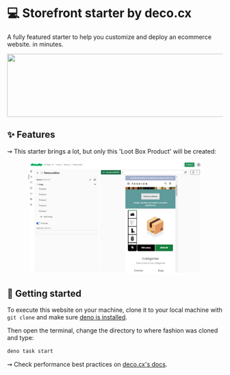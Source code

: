 # 💻 Storefront starter by deco.cx

A fully featured starter to help you customize and deploy an ecommerce website.
in minutes.

<div style="display: flex; justify-content: center; width: 100%">
<img width="600px" height="147px"
    src="https://cdn.discordapp.com/attachments/1043241080679841793/1083140431556116553/image.png" />
</div>

## ✨ Features

⇝ This starter brings a lot, but only this 'Loot Box Product' will be created:

<p align="center">
  <img alt="my-j-list-screen" src="./static/featureLoot.png" width="80%" height="70%">
</p>

## 🚀 Getting started

To execute this website on your machine, clone it to your local machine with
`git clone` and make sure [deno is installed](https://deno.land/manual@v1.31.1/getting_started/installation).

Then open the terminal, change the directory to where fashion was cloned and type:

```sh
deno task start
```

⇝ Check performance best practices on [deco.cx's docs](https://www.deco.cx/docs).
